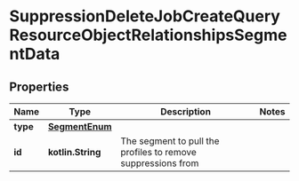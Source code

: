 
# SuppressionDeleteJobCreateQueryResourceObjectRelationshipsSegmentData

## Properties
| Name | Type | Description | Notes |
| ------------ | ------------- | ------------- | ------------- |
| **type** | [**SegmentEnum**](SegmentEnum.md) |  |  |
| **id** | **kotlin.String** | The segment to pull the profiles to remove suppressions from |  |



